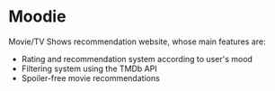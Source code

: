 # Moodie
Movie/TV Shows recommendation website, whose main features are:
- Rating and recommendation system according to user's mood
- Filtering system using the TMDb API
- Spoiler-free movie recommendations
